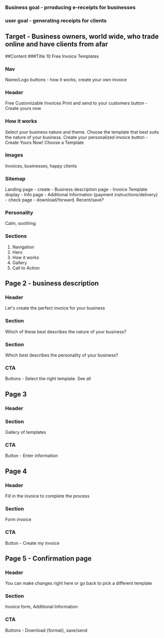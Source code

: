 ### Business goal - prroducing e-receipts for businesses

### user goal - generating receipts for clients

## Target - Business owners, world wide, who trade online and have clients from afar

##Content
###Title
10 Free Invoice Templates

### Nav

Name/Logo
buttons - how it works, create your own invoice

### Header

Free Customizable Invoices
Print and send to your customers
button - Create yours now

### How it works

Select your business nature and theme.
Choose the template that best suits the nature of your business. Create your personalized invoice
button - Create Yours Now! Choose a Template

### Images

Invoices, businesses, happy clients

### Sitemap

Landing page - create - Business description page - Invoice Template display - Info page - Additional Information {payment instructions/delivery} - check page - download/forward. Recent/save?

### Personality

Calm, soothing

### Sections

1. Navigation
2. Hero
3. How it works
4. Gallery
5. Call to Action

## Page 2 - business description

### Header

Let's create the perfect invoice for your business

### Section

Which of these best describes the nature of your business?

### Section

Which best describes the personality of your business?

### CTA

Buttons - Select the right template. See all

## Page 3

### Header

### Section

Gallery of templates

### CTA

Button - Enter information

## Page 4

### Header

Fill in the invoice to complete the process

### Section

Form invoice

### CTA

Button - Create my invoice

## Page 5 - Confirmation page

### Header

You can make changes right here or go back to pick a different template

### Section

Invoice form, Additional Information

### CTA

Buttons - Download {format}, save/send
